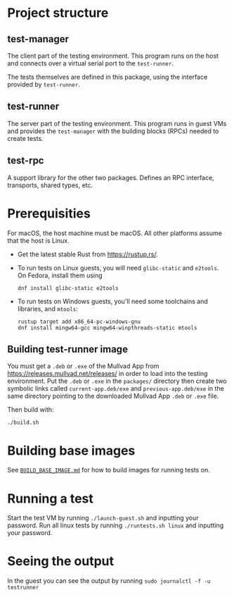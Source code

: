 # Project structure

## test-manager

The client part of the testing environment. This program runs on the host and connects over a
virtual serial port to the `test-runner`.

The tests themselves are defined in this package, using the interface provided by `test-runner`.

## test-runner

The server part of the testing environment. This program runs in guest VMs and provides the
`test-manager` with the building blocks (RPCs) needed to create tests.

## test-rpc

A support library for the other two packages. Defines an RPC interface, transports, shared types,
etc.

# Prerequisities

For macOS, the host machine must be macOS. All other platforms assume that the host is Linux.

* Get the latest stable Rust from https://rustup.rs/.

* To run tests on Linux guests, you will need `glibc-static` and `e2tools`. On Fedora, install them using

    ```
    dnf install glibc-static e2tools
    ```

* To run tests on Windows guests, you'll need some toolchains and libraries, and `mtools`:

    ```
    rustup target add x86_64-pc-windows-gnu
    dnf install mingw64-gcc mingw64-winpthreads-static mtools
    ```

## Building test-runner image

You must get a `.deb` or `.exe` of the Mullvad App from https://releases.mullvad.net/releases/ in order to
load into the testing environment.
Put the `.deb` or `.exe` in the `packages/` directory then create two symbolic links called `current-app.deb/exe`
and `previous-app.deb/exe` in the same directory pointing to the downloaded Mullvad App `.deb` or `.exe` file.

Then build with:
```
./build.sh
```

# Building base images

See [`BUILD_BASE_IMAGE.md`](./BUILD_BASE_IMAGE.md) for how to build images for running tests on.

# Running a test
Start the test VM by running `./launch-guest.sh` and inputting your password.
Run all linux tests by running `./runtests.sh linux` and inputting your password.

# Seeing the output
In the guest you can see the output by running `sudo journalctl -f -u testrunner`
